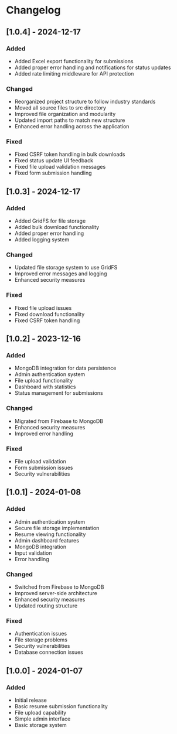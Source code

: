 # Changelog

## [1.0.4] - 2024-12-17

### Added
- Added Excel export functionality for submissions
- Added proper error handling and notifications for status updates
- Added rate limiting middleware for API protection

### Changed
- Reorganized project structure to follow industry standards
- Moved all source files to src directory
- Improved file organization and modularity
- Updated import paths to match new structure
- Enhanced error handling across the application

### Fixed
- Fixed CSRF token handling in bulk downloads
- Fixed status update UI feedback
- Fixed file upload validation messages
- Fixed form submission handling

## [1.0.3] - 2024-12-17

### Added
- Added GridFS for file storage
- Added bulk download functionality
- Added proper error handling
- Added logging system

### Changed
- Updated file storage system to use GridFS
- Improved error messages and logging
- Enhanced security measures

### Fixed
- Fixed file upload issues
- Fixed download functionality
- Fixed CSRF token handling

## [1.0.2] - 2023-12-16

### Added
- MongoDB integration for data persistence
- Admin authentication system
- File upload functionality
- Dashboard with statistics
- Status management for submissions

### Changed
- Migrated from Firebase to MongoDB
- Enhanced security measures
- Improved error handling

### Fixed
- File upload validation
- Form submission issues
- Security vulnerabilities

## [1.0.1] - 2024-01-08

### Added
- Admin authentication system
- Secure file storage implementation
- Resume viewing functionality
- Admin dashboard features
- MongoDB integration
- Input validation
- Error handling

### Changed
- Switched from Firebase to MongoDB
- Improved server-side architecture
- Enhanced security measures
- Updated routing structure

### Fixed
- Authentication issues
- File storage problems
- Security vulnerabilities
- Database connection issues

## [1.0.0] - 2024-01-07

### Added
- Initial release
- Basic resume submission functionality
- File upload capability
- Simple admin interface
- Basic storage system